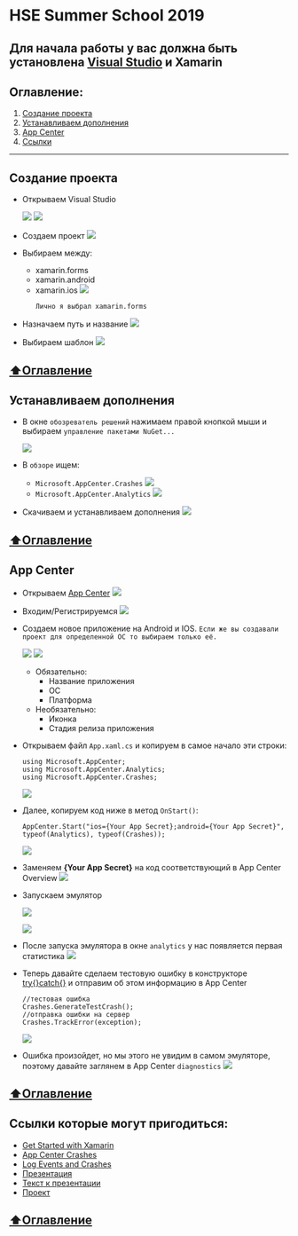 # HSE Summer School 2019
**Для начала работы у вас должна быть установлена [Visual Studio](https://visualstudio.microsoft.com/ru/) и Xamarin**
---
## Оглавление:
1) [Создание проекта](#Создание-проекта)
2) [Устанавливаем дополнения](#Устанавливаем-дополнения)
3) [App Center](#App-Center)
4) [Ссылки](#Ссылки-которые-могут-пригодиться)
---
## Создание проекта
* Открываем Visual Studio

  ![](https://github.com/MatveyPlokhov/HSE-Summer-School-2019/blob/master/Files/01.png)
  ![](https://github.com/MatveyPlokhov/HSE-Summer-School-2019/blob/master/Files/02.png)
* Создаем проект
  ![](https://github.com/MatveyPlokhov/HSE-Summer-School-2019/blob/master/Files/03.png)
* Выбираем между:
  * xamarin.forms
  * xamarin.android
  * xamarin.ios
  ![](https://github.com/MatveyPlokhov/HSE-Summer-School-2019/blob/master/Files/04.png)
    ```
    Лично я выбрал xamarin.forms
    ```
* Назначаем путь и название
  ![](https://github.com/MatveyPlokhov/HSE-Summer-School-2019/blob/master/Files/05.png)
* Выбираем шаблон
  ![](https://github.com/MatveyPlokhov/HSE-Summer-School-2019/blob/master/Files/06.png)
  
[:arrow_up:Оглавление](#Оглавление)
---
## Устанавливаем дополнения
* В окне ```обозреватель решений``` нажимаем правой кнопкой мыши и выбираем ```управление пакетами NuGet...```

  ![](https://github.com/MatveyPlokhov/HSE-Summer-School-2019/blob/master/Files/07.png)
* В ```обзоре``` ищем:
  * ```Microsoft.AppCenter.Crashes```
  ![](https://github.com/MatveyPlokhov/HSE-Summer-School-2019/blob/master/Files/08.png)
  * ```Microsoft.AppCenter.Analytics```
  ![](https://github.com/MatveyPlokhov/HSE-Summer-School-2019/blob/master/Files/09.png)
 * Скачиваем и устанавливаем дополнения
  ![](https://github.com/MatveyPlokhov/HSE-Summer-School-2019/blob/master/Files/10.png)
  
[:arrow_up:Оглавление](#Оглавление)
---
## App Center
* Открываем [App Center](https://appcenter.ms/)
  ![](https://github.com/MatveyPlokhov/HSE-Summer-School-2019/blob/master/Files/11.png)
* Входим/Регистрируемся
  ![](https://github.com/MatveyPlokhov/HSE-Summer-School-2019/blob/master/Files/12.png)
* Создаем новое приложение на Android и IOS. ```Если же вы создавали проект для определенной ОС то выбираем только её.```

  ![](https://github.com/MatveyPlokhov/HSE-Summer-School-2019/blob/master/Files/14.png)
  ![](https://github.com/MatveyPlokhov/HSE-Summer-School-2019/blob/master/Files/15.png)
  * Обязательно:
    * Название приложения
    * ОС
    * Платформа
  * Необязательно:
    * Иконка
    * Стадия релиза приложения
* Открываем файл ```App.xaml.cs``` и копируем в самое начало эти строки:
  ```
  using Microsoft.AppCenter;
  using Microsoft.AppCenter.Analytics;
  using Microsoft.AppCenter.Crashes;
  ```
  ![](https://github.com/MatveyPlokhov/HSE-Summer-School-2019/blob/master/Files/16.png)
* Далее, копируем код ниже в метод ```OnStart()```:
  ```
  AppCenter.Start("ios={Your App Secret};android={Your App Secret}", typeof(Analytics), typeof(Crashes));
  ```  
  ![](https://github.com/MatveyPlokhov/HSE-Summer-School-2019/blob/master/Files/18.png)
* Заменяем **{Your App Secret}** на код соответствующий в App Center Overview
  ![](https://github.com/MatveyPlokhov/HSE-Summer-School-2019/blob/master/Files/17.png)
* Запускаем эмулятор

  ![](https://github.com/MatveyPlokhov/HSE-Summer-School-2019/blob/master/Files/19.png)

  ![](https://github.com/MatveyPlokhov/HSE-Summer-School-2019/blob/master/Files/20.png)
* После запуска эмулятора в окне ```analytics``` у нас появляется первая статистика
  ![](https://github.com/MatveyPlokhov/HSE-Summer-School-2019/blob/master/Files/21.png)
* Теперь давайте сделаем тестовую ошибку в конструкторе [try{}catch{}](https://metanit.com/sharp/tutorial/2.14.php) и отправим об этом информацию в App Center
  ```
  //тестовая ошибка
  Crashes.GenerateTestCrash();
  //отправка ошибки на сервер
  Crashes.TrackError(exception);
  ```
  ![](https://github.com/MatveyPlokhov/HSE-Summer-School-2019/blob/master/Files/22.png)
* Ошибка произойдет, но мы этого не увидим в самом эмуляторе, поэтому давайте заглянем в App Center ```diagnostics```
  ![](https://github.com/MatveyPlokhov/HSE-Summer-School-2019/blob/master/Files/23.png)
  
[:arrow_up:Оглавление](#Оглавление)
---
## Ссылки которые могут пригодиться:
* [Get Started with Xamarin](https://docs.microsoft.com/en-us/appcenter/sdk/getting-started/xamarin)
* [App Center Crashes](https://docs.microsoft.com/en-us/appcenter/sdk/crashes/xamarin)
* [Log Events and Crashes](http://patrickgoode.com/log-events-and-crashes-in-xamarin-forms-with-app-center/)
* [Презентация](https://github.com/MatveyPlokhov/HSE-Summer-School-2019/blob/master/Files/DevOps.pptx)
* [Текст к презентации](https://github.com/MatveyPlokhov/HSE-Summer-School-2019/blob/master/Files/DevOps_text.docx)
* [Проект](https://github.com/MatveyPlokhov/HSE-Summer-School-2019/blob/master/Files/FirstApp)

[:arrow_up:Оглавление](#Оглавление)
---
